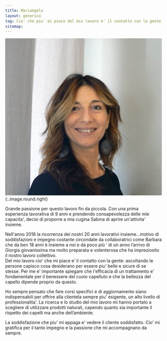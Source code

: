 ```yaml
---
title: Mariangela
layout: generico
tag: Cio' che piu' mi piace del mio lavoro e' il contatto con la gente.
sitemap:
---
```


![](images/profili/mariangela.jpg){:.image.round.right}

Grande passione per questo lavoro fin da piccola. Con una prima esperienza lavorativa di 9 anni e prendendo consapevolezza delle mie capacita', decisi di proporre a mia cugina Sabina di aprire un'attivita' insieme.

Nell'anno 2018  la ricorrenza dei nostri 20 anni lavorativi insieme...motivo di soddisfazioni e impegno costante circondate da collaboratrici come Barbara che da ben 18 anni è insieme a noi e da poco più ‘ di un anno l’arrivo di Giorgia giovanissima ma molto preparata e volenterosa che ha impreziosito il nostro lavoro collettivo.                                                                                           
Del mio lavoro cio' che mi piace e’ il contatto con la gente: ascoltando le persone capisco cosa desiderano per essere piu' belle e sicure di se stesse. Per me e' importante spiegare che l'efficacia di un trattamento e' fondamentale per il benessere del cuoio capelluto e che la bellezza del capello dipende proprio da questo.

Ho sempre pensato che fare corsi specifici e di aggiornamento siano indispensabili per offrire alla clientela sempre piu' esigente, un alto livello di professionalita'. La ricerca e lo studio del mio lavoro mi hanno portato a scegliere di utilizzare prodotti naturali, capendo quanto sia importante il rispetto dei capelli ma anche dell’ambiente.

La soddisfazione che piu' mi appaga e' vedere il cliente soddisfatto. Cio' mi gratifica per il tanto impegno e la passione che mi accompagnano da sempre.


